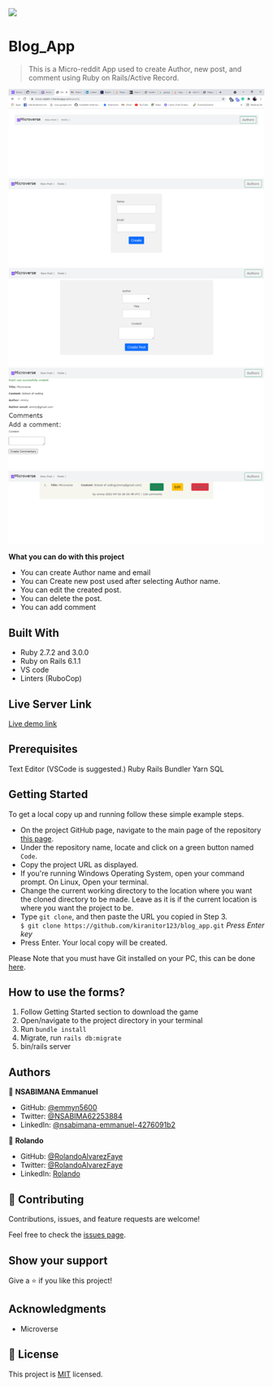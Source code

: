 ![](https://img.shields.io/badge/Microverse-blueviolet)

# Blog_App
> This is a Micro-reddit App used to create Author, new post, and comment using Ruby on Rails/Active Record.

![](./app/assets/images/img1.png)
![](./app/assets/images/img2.png)
![](./app/assets/images/img3.png)
![](./app/assets/images/img4.png)
![](./app/assets/images/img5.png)


**What you can do with this project**
- You can create Author name and email
- You can Create new post used after selecting Author name.
- You can edit the created post.
- You can delete the post.
- You can add comment

## Built With

- Ruby 2.7.2 and 3.0.0
- Ruby on Rails 6.1.1
- VS code
- Linters (RuboCop)

## Live Server Link
[Live demo link](https://micro-reddit-1.herokuapp.com/)

## Prerequisites
Text Editor (VSCode is suggested.) Ruby Rails Bundler Yarn SQL

## Getting Started

To get a local copy up and running follow these simple example steps.

- On the project GitHub page, navigate to the main page of the repository [this page](https://github.com/kiranitor123/blog_app.git).
- Under the repository name, locate and click on a green button named `Code`.
- Copy the project URL as displayed.
- If you're running Windows Operating System, open your command prompt. On Linux, Open your terminal.
- Change the current working directory to the location where you want the cloned directory to be made. Leave as it is if the current location is where you want the project to be.
- Type `git clone`, and then paste the URL you copied in Step 3.<br>
  `$ git clone https://github.com/kiranitor123/blog_app.git` <em>Press Enter key</em><br>
- Press Enter. Your local copy will be created.

Please Note that you must have Git installed on your PC, this can be done [here](https://gist.github.com/derhuerst/1b15ff4652a867391f03).

## How to use the forms?

1. Follow Getting Started section to download the game
2. Open/navigate to the project directory in your terminal
3. Run `bundle install`
4. Migrate, run `rails db:migrate`
5. bin/rails server


## Authors

👤 **NSABIMANA Emmanuel**

- GitHub: [@emmyn5600](https://github.com/Emmyn5600)
- Twitter: [@NSABIMA62253884](https://twitter.com/NSABIMA62253884)
- LinkedIn: [@nsabimana-emmanuel-4276091b2](https://www.linkedin.com/in/nsabimana-emmanuel-4276091b2/)

👤 **Rolando**

- GitHub: [@RolandoAlvarezFaye](https://github.com/kiranitor123)
- Twitter: [@RolandoAlvarezFaye](https://twitter.com/FayeRolando)
- LinkedIn: [Rolando](https://www.linkedin.com/in/rolando-diego-alvarez-faye-b2b34a1a9/)

## 🤝 Contributing

Contributions, issues, and feature requests are welcome!

Feel free to check the [issues page](https://github.com/kiranitor123/blog_app/issues).

## Show your support

Give a ⭐️ if you like this project!

## Acknowledgments

- Microverse

## 📝 License

This project is [MIT](https://en.wikipedia.org/wiki/MIT_License) licensed.